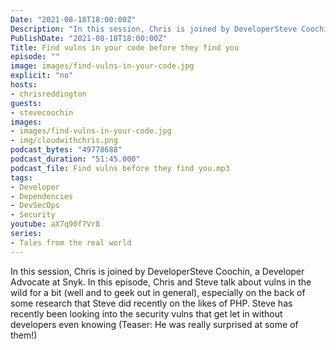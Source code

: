 ```yaml
---
Date: "2021-08-18T18:00:00Z"
Description: "In this session, Chris is joined by DeveloperSteve Coochin, a Developer Advocate at Snyk. In this episode, Chris and Steve talk about vulns in the wild for a bit (well and to geek out in general), especially on the back of some research that Steve did recently on the likes of PHP. Steve has recently been looking into the security vulns that get let in without developers even knowing (Teaser: He was really surprised at some of them!)"
PublishDate: "2021-08-18T18:00:00Z"
Title: Find vulns in your code before they find you
episode: ""
image: images/find-vulns-in-your-code.jpg
explicit: "no"
hosts:
- chrisreddington
guests:
- stevecoochin
images:
- images/find-vulns-in-your-code.jpg
- img/cloudwithchris.png
podcast_bytes: "49778688"
podcast_duration: "51:45.000"
podcast_file: Find vulns before they find you.mp3
tags:
- Developer
- Dependencies
- DevSecOps
- Security
youtube: aX7q90f7Vr8
series:
- Tales from the real world
---
```

In this session, Chris is joined by DeveloperSteve Coochin, a Developer Advocate at Snyk. In this episode, Chris and Steve talk about vulns in the wild for a bit (well and to geek out in general), especially on the back of some research that Steve did recently on the likes of PHP. Steve has recently been looking into the security vulns that get let in without developers even knowing (Teaser: He was really surprised at some of them!)
